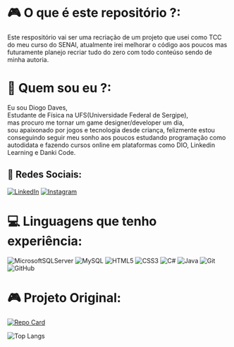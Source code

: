 # 🎮  O que é este repositório ?: 
Este respositório vai ser uma recriação de um projeto que usei como TCC do meu curso do SENAI, atualmente irei melhorar o código aos poucos mas futuramente planejo recriar tudo do zero com todo conteúso sendo de minha autoria. 


# 🌌 Quem sou eu ?:
Eu sou Diogo Daves, <br>Estudante de Física na UFS(Universidade Federal de Sergipe), <br>mas procuro me tornar um game designer/developer um dia,<br>sou apaixonado por jogos e tecnologia desde criança, felizmente estou conseguindo seguir meu sonho aos poucos estudando programação como autodidata e fazendo cursos online em plataformas como DIO, Linkedin Learning e Danki Code.


## 👤 Redes Sociais:

[![LinkedIn](https://img.shields.io/badge/LinkedIn-%230077B5.svg?logo=linkedin&logoColor=white)](https://www.linkedin.com/in/diogo-daves-52a6b8261) 
[![Instagram](https://img.shields.io/badge/Instagram-000?style=for-the-badge&logo=instagram)](https://www.instagram.com/diogo_daves/)

# 💻 Linguagens que tenho experiência:

![MicrosoftSQLServer](https://img.shields.io/badge/Microsoft%20SQL%20Sever-CC2927?style=flat&logo=microsoft%20sql%20server&logoColor=white) 
![MySQL](https://img.shields.io/badge/mysql-%2300f.svg?style=flat&logo=mysql&logoColor=white)
![HTML5](https://img.shields.io/badge/HTML5-000?style=for-the-badge&logo=html5)
![CSS3](https://img.shields.io/badge/CSS3-000?style=for-the-badge&logo=css3&logoColor=264CE4)
![C#](https://img.shields.io/badge/C%23-000?style=for-the-badge&logo=c-sharp&logoColor=823085)
![Java](https://img.shields.io/badge/Java-000?style=for-the-badge&logo=java)
![Git](https://img.shields.io/badge/git-%23F05033.svg?style=for-the-badge&logo=git&logoColor=white) ![GitHub](https://img.shields.io/badge/github-%23121011.svg?style=for-the-badge&logo=github&logoColor=white)


# 🎮  Projeto Original:

[![Repo Card](https://github-readme-stats.vercel.app/api/pin/?username=The-Dogo&repo=VIVIT-IMMERSUS&bg_color=000&border_color=30A3DC&show_icons=true&icon_color=30A3DC&title_color=E94D5F&text_color=FFF)](https://github.com/The-Dogo/VIVIT-IMMERSUS)

![Top Langs](https://github-readme-stats-git-masterrstaa-rickstaa.vercel.app/api/top-langs/?username=The-Dogo&bg_color=000&border_color=30A3DC&title_color=E94D5F&text_color=FFF)



